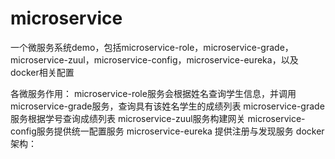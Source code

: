 # microservice
一个微服务系统demo，包括microservice-role，microservice-grade，microservice-zuul，microservice-config，microservice-eureka，以及docker相关配置

各微服务作用：
  microservice-role服务会根据姓名查询学生信息，并调用microservice-grade服务，查询具有该姓名学生的成绩列表
  microservice-grade服务根据学号查询成绩列表
  microservice-zuul服务构建网关
  microservice-config服务提供统一配置服务
  microservice-eureka 提供注册与发现服务
docker架构：
